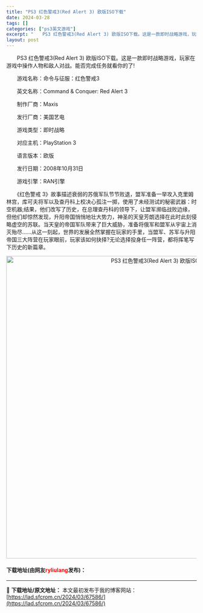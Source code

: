 ```yaml
---
title: "PS3 红色警戒3(Red Alert 3) 欧版ISO下载"
date: 2024-03-28
tags: []
categories: ["ps3英文游戏"]
excerpt: "　　PS3 红色警戒3(Red Alert 3) 欧版ISO下载。这是一款即时战略游戏，玩家在游戏中操作人物和敌人对战。能否完成任务就看你的了! 　　游戏名称：命令与征服：红色警戒3 　　英文名称：Command &amp; Conquer: Red Alert 3 　　制作厂商：Maxis 　　发&hellip;"
layout: post
---
```


 <p>　　PS3 红色警戒3(Red Alert 3) 欧版ISO下载。这是一款即时战略游戏，玩家在游戏中操作人物和敌人对战。能否完成任务就看你的了!</p> <p>　　游戏名称：命令与征服：红色警戒3</p> <p>　　英文名称：Command &amp; Conquer: Red Alert 3</p> <p>　　制作厂商：Maxis</p> <p>　　发行厂商：美国艺电</p> <p>　　游戏类型：即时战略</p> <p>　　对应主机：PlayStation 3</p> <p>　　语言版本：欧版</p> <p>　　发行日期：2008年10月31日</p> <p>　　游戏引擎：RAN引擎</p> <p>　　《红色警戒 3》故事描述衰弱的苏俄军队节节败退，盟军准备一举攻入克里姆林宫，库可夫将军以及查丹科上校决心孤注一掷，使用了未经测试的秘密武器：时空机器;结果，他们改写了历史，在总理查丹科的领导下，让盟军濒临战败边缘，但他们却惊然发现，升阳帝国悄悄地壮大势力，神圣的天皇芳朗选择在此时此刻侵略虚空的苏联。当天皇的帝国军队带来了巨大威胁，准备将俄军和盟军从宇宙上消灭殆尽&hellip;&hellip;从这一刻起，世界的发展全然掌握在玩家的手里，当盟军、苏军与升阳帝国三大阵营在玩家眼前，玩家该如何抉择?无论选择投身任一阵营，都将挥笔写下历史的新篇章。</p> <p align="center"><img align="" border="0" src="https://lad.sfcrom.cn/wp-content/uploads/2024/03/20240328_66051e6872b1b.webp" width="800" alt="PS3 红色警戒3(Red Alert 3) 欧版ISO下载" /></p> <p><h4>下载地址(由网友<font color="red">ryliulang</font>发布)：</h4></p> 

---
📖 **下载地址/原文地址：** 本文最初发布于我的博客网站：[https://lad.sfcrom.cn/2024/03/67586/](https://lad.sfcrom.cn/2024/03/67586/)
